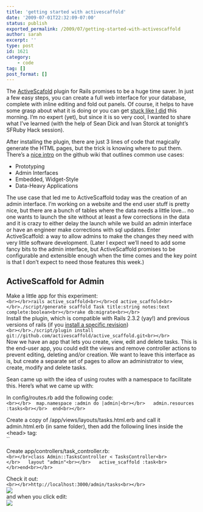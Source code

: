 ```yaml
---
title: 'getting started with activescaffold'
date: '2009-07-01T22:32:09-07:00'
status: publish
exported_permalink: /2009/07/getting-started-with-activescaffold
author: sarah
excerpt: ''
type: post
id: 1621
category:
    - code
tag: []
post_format: []
---
```

The [ActiveScafold](http://activescaffold.com/) plugin for Rails promises to be a huge time saver. In just a few easy steps, you can create a full web interface for your database, complete with inline editing and fold out panels. Of course, it helps to have some grasp about what it is doing or you can get [stuck like I did](http://groups.google.com/group/activescaffold/browse_thread/thread/bb541afdf9acda3) this morning. I’m no expert (yet), but since it is so very cool, I wanted to share what I’ve learned (with the help of Sean Dick and Ivan Storck at tonight’s SFRuby Hack session).

After installing the plugin, there are just 3 lines of code that magically generate the HTML pages, but the trick is knowing where to put them. There’s a [nice intro](http://wiki.github.com/activescaffold/active_scaffold/how-to-approach-active-scaffold-use-cases-benefits) on the github wiki that outlines common use cases:

- Prototyping
- Admin Interfaces
- Embedded, Widget-Style
- Data-Heavy Applications

The use case that led me to ActiveScaffold today was the creation of an admin interface. I’m working on a website and the end user stuff is pretty nice, but there are a bunch of tables where the data needs a little love… no one wants to launch the site without at least a few corrections in the data and it is crazy to either delay the launch while we build an admin interface or have an engineer make corrections with sql updates. Enter ActiveScaffold: a way to allow admins to make the changes they need with very little software development. (Later I expect we’ll need to add some fancy bits to the admin interface, but ActiveScaffold promises to be configurable and extensible enough when the time comes and the key point is that I don’t expect to need those features this week.)

ActiveScaffold for Admin
------------------------

Make a little app for this experiment:  
`<br></br>rails active_scaffold<br></br>cd active_scaffold<br></br>./script/generate scaffold Task title:string notes:text  complete:boolean<br></br>rake db:migrate<br></br>`  
Install the plugin, which is compatible with Rails 2.3.2 (yay!) and previous versions of rails (if you [install a specific revision](http://wiki.github.com/activescaffold/active_scaffold/getting-started))  
`<br></br>./script/plugin install git://github.com/activescaffold/active_scaffold.git<br></br>`  
Now we have an app that lets you create, view, edit and delete tasks. This is the end-user app, you could edit the views and remove controller actions to prevent editing, deleting and/or creation. We want to leave this interface as is, but create a separate set of pages to allow an administrator to view, create, modify and delete tasks.

Sean came up with the idea of using routes with a namespace to facilitate this. Here’s what we came up with:

In config/routes.rb add the following code:  
`<br></br>  map.namespace :admin do |admin|<br></br>   admin.resources :tasks<br></br>  end<br></br>`

Create a copy of /app/views/layouts/tasks.html.erb and call it admin.html.erb (in same folder), then add the following lines inside the &lt;head&gt; tag:  
``

Create app/controllers/task\_controller.rb:  
`<br></br>class Admin::TasksController < TasksController<br></br>   layout "admin"<br></br>   active_scaffold :task<br></br>end<br></br>`

Check it out:  
`<br></br>http://localhost:3000/admin/tasks<br></br>`  
![](http://img.skitch.com/20090702-tgy9a9y5g981xf589k6b3txjym.jpg)  
and when you click edit:  
![](http://img.skitch.com/20090702-mm8tr6jceckp7y78kbc495nwnq.jpg)